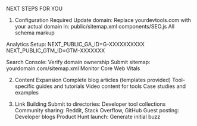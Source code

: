 NEXT STEPS FOR YOU
1. Configuration Required
Update domain: Replace yourdevtools.com with your actual domain in:
    public/sitemap.xml
    components/SEO.js
    All schema markup

Analytics Setup:
   NEXT_PUBLIC_GA_ID=G-XXXXXXXXXX
   NEXT_PUBLIC_GTM_ID=GTM-XXXXXXX


Search Console:
    Verify domain ownership
    Submit sitemap: yourdomain.com/sitemap.xml
    Monitor Core Web Vitals

2. Content Expansion
Complete blog articles (templates provided)
Tool-specific guides and tutorials
Video content for tools
Case studies and examples

3. Link Building
Submit to directories: Developer tool collections
Community sharing: Reddit, Stack Overflow, GitHub
Guest posting: Developer blogs
Product Hunt launch: Generate initial buzz